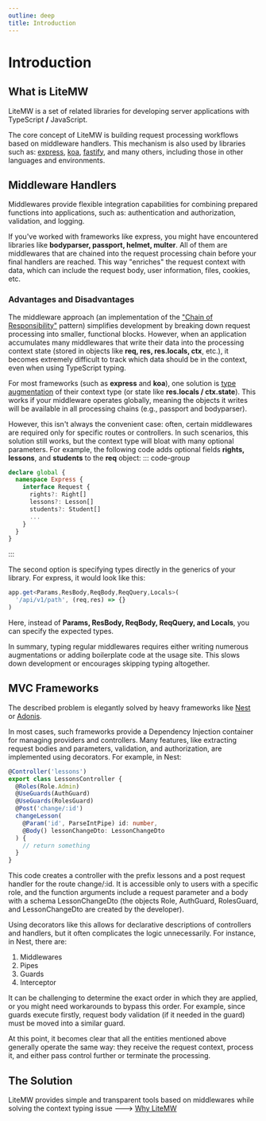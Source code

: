 ```yaml
---
outline: deep
title: Introduction
---
```


# Introduction

## What is LiteMW
<span class="text-brand-1">LiteMW</span>
is a set of related libraries for developing server applications with
<span class="text-indigo-2">TypeScript</span>
**/**
<span class="text-brand-3">JavaScript</span>.

The core concept of LiteMW is building request processing workflows
based on middleware handlers.
This mechanism is also used by libraries such as:
[express](https://expressjs.com/),
[koa](https://koajs.com/),
[fastify](https://fastify.dev/),
and many others, including those in other languages and environments.

## Middleware Handlers
Middlewares provide flexible integration capabilities for combining
prepared functions into applications, such as: authentication and authorization,
validation, and logging.

If you've worked with frameworks like express, you might have encountered
libraries like **bodyparser, passport, helmet, multer**. All of them are
middlewares that are chained into the request processing chain before
your final handlers are reached. This way "enriches" the request context with data,
which can include the request body, user information, files, cookies, etc.

### Advantages and Disadvantages
The middleware approach (an implementation of the
["Chain of Responsibility"](https://refactoring.guru/design-patterns/chain-of-responsibility) 
pattern)
simplifies development by breaking down request processing into smaller,
functional blocks.
However, when an application accumulates many middlewares that write their data
into the processing context state (stored in objects like **req, res, res.locals, ctx**, etc.),
it becomes extremely difficult to track which data should be in the context,
even when using <span class="text-indigo-2">TypeScript</span> typing.

For most frameworks (such as **express** and **koa**), one solution is
[type augmentation](https://www.typescriptlang.org/docs/handbook/declaration-merging.html#module-augmentation)
of their context type (or state like **res.locals / ctx.state**).
This works if your middleware operates globally, meaning the objects it writes
will be available in all processing chains (e.g., passport and bodyparser).

However, this isn't always the convenient case: often, certain middlewares are required
only for specific routes or controllers. In such scenarios, this solution still works,
but the context type will bloat with many optional parameters. For example,
the following code adds optional fields **rights, lessons**, and **students** to the **req** object:
::: code-group
```ts [some-file.d.ts]
declare global {
  namespace Express {
    interface Request {
      rights?: Right[]
      lessons?: Lesson[]
      students?: Student[]
      ...
    }
  }
}
```
:::

The second option is specifying types directly in the generics of your library.
For express, it would look like this:
```ts
app.get<Params,ResBody,ReqBody,ReqQuery,Locals>(
  '/api/v1/path', (req,res) => {}
)
```

Here, instead of **Params, ResBody, ReqBody, ReqQuery, and Locals**, you can specify the expected types.

In summary, typing regular middlewares requires either writing numerous augmentations
or adding boilerplate code at the usage site. This slows down development
or encourages skipping typing altogether.

## MVC Frameworks
The described problem is elegantly solved by heavy frameworks like
[Nest](https://docs.nestjs.com/)
or
[Adonis](https://docs.adonisjs.com).

In most cases, such frameworks provide a Dependency Injection container
for managing providers and controllers. Many features, like extracting request bodies
and parameters, validation, and authorization, are implemented using decorators.
For example, in Nest:
```ts
@Controller('lessons')
export class LessonsController {
  @Roles(Role.Admin)
  @UseGuards(AuthGuard)
  @UseGuards(RolesGuard)
  @Post('change/:id')
  changeLesson(
    @Param('id', ParseIntPipe) id: number,
    @Body() lessonChangeDto: LessonChangeDto
  ) {
    // return something
  }
}
```

This code creates a controller with the prefix lessons and a post request handler
for the route change/:id. It is accessible only to users with a specific role,
and the function arguments include a request parameter and a body with a schema LessonChangeDto
(the objects Role, AuthGuard, RolesGuard, and LessonChangeDto are created by the developer).

Using decorators like this allows for declarative descriptions of controllers and handlers,
but it often complicates the logic unnecessarily. For instance, in Nest, there are:
1. Middlewares
2. Pipes
3. Guards
4. Interceptor

It can be challenging to determine the exact order in which they are applied,
or you might need workarounds to bypass this order. For example, since guards execute firstly,
request body validation (if it needed in the guard) must be moved into a similar guard.

At this point, it becomes clear that all the entities mentioned above generally
operate the same way: they receive the request context, process it, and either pass
control further or terminate the processing.

## The Solution
<span class="text-brand-1">LiteMW</span>
provides simple and transparent tools based on middlewares while solving
the context typing issue ---> [Why LiteMW](why-litemw)